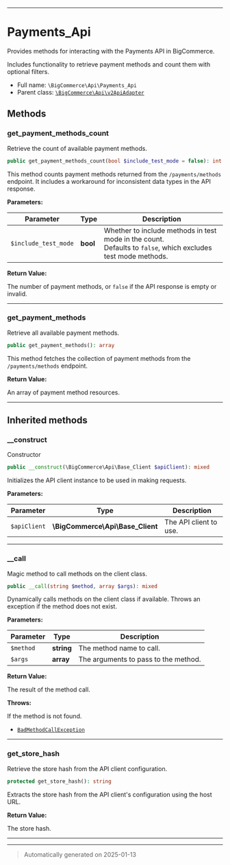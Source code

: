 ***

# Payments_Api

Provides methods for interacting with the Payments API in BigCommerce.

Includes functionality to retrieve payment methods and count them with optional filters.

* Full name: `\BigCommerce\Api\Payments_Api`
* Parent class: [`\BigCommerce\Api\v2ApiAdapter`](./classes/BigCommerce/Api/v2ApiAdapter.md)




## Methods


### get_payment_methods_count

Retrieve the count of available payment methods.

```php
public get_payment_methods_count(bool $include_test_mode = false): int|bool
```

This method counts payment methods returned from the `/payments/methods` endpoint.
It includes a workaround for inconsistent data types in the API response.






**Parameters:**

| Parameter | Type | Description |
|-----------|------|-------------|
| `$include_test_mode` | **bool** | Whether to include methods in test mode in the count.<br />Defaults to `false`, which excludes test mode methods. |


**Return Value:**

The number of payment methods, or `false` if the API response is empty or invalid.




***

### get_payment_methods

Retrieve all available payment methods.

```php
public get_payment_methods(): array
```

This method fetches the collection of payment methods from the `/payments/methods` endpoint.







**Return Value:**

An array of payment method resources.




***


## Inherited methods


### __construct

Constructor

```php
public __construct(\BigCommerce\Api\Base_Client $apiClient): mixed
```

Initializes the API client instance to be used in making requests.






**Parameters:**

| Parameter | Type | Description |
|-----------|------|-------------|
| `$apiClient` | **\BigCommerce\Api\Base_Client** | The API client to use. |





***

### __call

Magic method to call methods on the client class.

```php
public __call(string $method, array $args): mixed
```

Dynamically calls methods on the client class if available. Throws an exception if the method does not exist.






**Parameters:**

| Parameter | Type | Description |
|-----------|------|-------------|
| `$method` | **string** | The method name to call. |
| `$args` | **array** | The arguments to pass to the method. |


**Return Value:**

The result of the method call.



**Throws:**
<p>If the method is not found.</p>

- [`BadMethodCallException`](./classes/BadMethodCallException.md)



***

### get_store_hash

Retrieve the store hash from the API client configuration.

```php
protected get_store_hash(): string
```

Extracts the store hash from the API client's configuration using the host URL.







**Return Value:**

The store hash.




***


***
> Automatically generated on 2025-01-13
